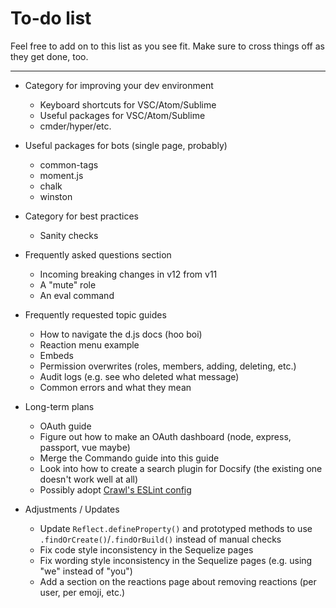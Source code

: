 # To-do list

Feel free to add on to this list as you see fit. Make sure to cross things off as they get done, too.

---

* Category for improving your dev environment
	* Keyboard shortcuts for VSC/Atom/Sublime
	* Useful packages for VSC/Atom/Sublime
	* cmder/hyper/etc.

* Useful packages for bots (single page, probably)
	* common-tags
	* moment.js
	* chalk
	* winston

* Category for best practices
	* Sanity checks

* Frequently asked questions section
	* Incoming breaking changes in v12 from v11
	* A "mute" role
	* An eval command

* Frequently requested topic guides
	* How to navigate the d.js docs (hoo boi)
	* Reaction menu example
	* Embeds
	* Permission overwrites (roles, members, adding, deleting, etc.)
	* Audit logs (e.g. see who deleted what message)
	* Common errors and what they mean

* Long-term plans
	* OAuth guide
	* Figure out how to make an OAuth dashboard (node, express, passport, vue maybe)
	* Merge the Commando guide into this guide
	* Look into how to create a search plugin for Docsify (the existing one doesn't work well at all)
	* Possibly adopt [Crawl's ESLint config](https://github.com/iCrawl/eslint-config-aqua)

* Adjustments / Updates
	* Update `Reflect.defineProperty()` and prototyped methods to use `.findOrCreate()`/`.findOrBuild()` instead of manual checks
	* Fix code style inconsistency in the Sequelize pages
	* Fix wording style inconsistency in the Sequelize pages (e.g. using "we" instead of "you")
	* Add a section on the reactions page about removing reactions (per user, per emoji, etc.)
